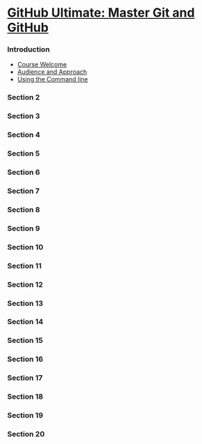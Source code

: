 
[GitHub Ultimate: Master Git and GitHub](https://www.udemy.com/github-ultimate/learn/v4/t/lecture/4493018?start=0)
======

### Introduction
  * <a href='#1'>Course Welcome</a>
  * <a href='#2'>Audience and Approach</a>
  * <a href='#3'>Using the Command line</a>

### Section 2

### Section 3

### Section 4

### Section 5

### Section 6

### Section 7

### Section 8

### Section 9

### Section 10

### Section 11

### Section 12

### Section 13

### Section 14

### Section 15

### Section 16

### Section 17

### Section 18

### Section 19

### Section 20

